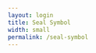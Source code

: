 ```yaml
---
layout: login
title: Seal Symbol
width: small
permalink: /seal-symbol
---
```


<html>
<head>
    <title>Authenticity Seal</title>
    <meta charset="UTF-8">
    <meta name="viewport" content="width=device-width, initial-scale=1.0">
    <meta http-equiv="Cache-Control" content="no-cache, no-store, must-revalidate">
    <meta http-equiv="Pragma" content="no-cache">
    <meta http-equiv="Expires" content="0">
    <script
    src="https://res.cdn.office.net/teams-js/2.32.0/js/MicrosoftTeams.min.js"
    integrity="sha384-TOLACGjmwQohHyLubBrUeaUjuqYYAxJsVKufxV6VWXWEQepFpamUASNMMIhgJmoW"
    crossorigin="anonymous"
    ></script>
    <script src="/assets/js/dashboard.js"></script>
    <link rel="stylesheet" href="https://cdnjs.cloudflare.com/ajax/libs/font-awesome/6.5.1/css/all.min.css">
    <style>
        :root[data-theme="default"] {
            --themePrimaryForeground: #1a1a1a;
            --themeSecondaryForeground: #4a4a4a;
            --themeAccentColor: #05c896;
            --themeInfoBackground: #f0f6ff;
            --themeInfoBorder: #b3d7ff;
            --themeInfoIcon: #05c896;
            --themeLinkColor: #05c896;
            --themeIconBoxBorder: #05c896;
            --themeIconBoxShadow: rgba(0, 120, 212, 0.15);
        }

        :root[data-theme="dark"] {
            --themePrimaryForeground: #ffffff;
            --themeSecondaryForeground: #c8c8c8;
            --themeAccentColor: #05c896;
            --themeInfoBackground: #1f2941;
            --themeInfoBorder: #2b3a57;
            --themeInfoIcon: #05c896;
            --themeLinkColor: #05c896;
            --themeIconBoxBorder: #05c896;
            --themeIconBoxShadow: rgba(76, 194, 255, 0.15);
        }

        body {
            margin: 0;
            padding: 0;
            font-family: -apple-system, BlinkMacSystemFont, "Segoe UI", Roboto, "Helvetica Neue", Arial, "Noto Sans", sans-serif;
            height: 100vh;
            display: flex;
            justify-content: center;
            align-items: center;
            flex-direction: column;
        }
        .container {
            text-align: center;
        }
        .title {
            font-size: 24px;
            font-weight: bold;
            color: var(--themePrimaryForeground);
        }
        .subtitle {
            font-size: 18px;
            color: var(--themeSecondaryForeground);
            background-color: var(--themeInfoBackground);
            border: 1px solid var(--themeInfoBorder);
            border-radius: 8px;
            padding: 16px 20px;
            margin: 20px auto;
            position: relative;
            padding-left: 48px;
            max-width: 25%;
            width: fit-content;
            min-width: 300px; /* Ensures readability on smaller screens */
        }
        .subtitle::before {
            content: '\f05a';  /* Font Awesome info icon */
            font-family: 'Font Awesome 6 Free';
            font-weight: 900;
            position: absolute;
            left: 20px;
            color: var(--themeInfoIcon);
        }
        .subtitle a {
            color: var(--themeLinkColor);
            text-decoration: none;
        }
        .subtitle a:hover {
            text-decoration: underline;
        }
        .icon-box {
            width: 160px;
            height: 160px;
            border: 3px solid var(--themeIconBoxBorder);
            border-radius: 12px;
            display: flex;
            justify-content: center;
            align-items: center;
            margin-bottom: 24px;
            position: relative;
            transition: all 0.3s ease;
        }
        .icon-box::before {
            content: '';
            position: absolute;
            top: -8px;
            left: -8px;
            right: -8px;
            bottom: -8px;
            border: 2px solid var(--themeIconBoxBorder);
            border-radius: 16px;
            opacity: 0.3;
            pointer-events: none;
        }
        .icon-box:hover::before {
            opacity: 0.5;
        }
        .icon-box:hover {
            transform: scale(1.02);
            box-shadow: 0 0 0 6px var(--themeIconBoxShadow);
        }
        .icon-box i {
            font-size: 64px;
            color: var(--themeAccentColor);
        }
    </style>
</head>
<body>
    <div class="container">
        <h1 class="title">Authenticity Seal</h1>
    </div>
    <div class="icon-box">
        <i class=""></i>
    </div>
    <p class="subtitle">If this symbol is visible on the Microsoft 365 login page, you can be confident you're on the official site. Unsure? Avoid entering any information and contact the helpdesk for assistance.</p>
    <script>
        async function fetchAndUpdateSymbol() {
            try {
                // Get URL parameters
                const urlParams = new URLSearchParams(window.location.search);
                const token = urlParams.get('token');
                
                if (!token) {
                    console.error('No token provided');
                    return;
                }

                // Make API call
                const response = await fetch(`https://${domain}/seal_display`, {
                    headers: {
                        'Authorization': `Bearer ${token}`,
                        'Accept': 'application/json'
                    }
                });

                if (!response.ok) {
                    throw new Error('Network response was not ok');
                }

                const data = await response.json();
                
                // Update the icon
                const iconElement = document.querySelector('.icon-box i');
                iconElement.className = data.symbol;
            } catch (error) {
                console.error('Error fetching symbol:', error);
            }
        }

        // Initialize Teams and then fetch symbol
        try {
            microsoftTeams.initialize();
            microsoftTeams.getContext((context) => {
                try {
                    if (context.theme) {
                        document.documentElement.setAttribute("data-theme", context.theme);
                    }
                } catch (error) {
                    console.error('Error setting initial theme:', error);
                    // Fallback to default theme
                    document.documentElement.setAttribute("data-theme", "default");
                }
            });

            microsoftTeams.registerOnThemeChangeHandler((theme) => {
                try {
                    document.documentElement.setAttribute("data-theme", theme);
                } catch (error) {
                    console.error('Error handling theme change:', error);
                    // Fallback to default theme
                    document.documentElement.setAttribute("data-theme", "default");
                }
            });
        } catch (error) {
            console.error('Error initializing Microsoft Teams:', error);
            // Fallback to default theme
            document.documentElement.setAttribute("data-theme", "default");
        }

        // Fetch symbol after Teams initialization
        fetchAndUpdateSymbol();
    </script>
</body>
</html>
